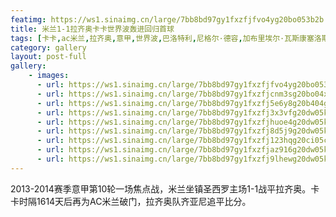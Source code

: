 ```yaml
---
featimg: https://ws1.sinaimg.cn/large/7bb8bd97gy1fxzfjfvo4yg20bo053b2b.gif
title: 米兰1-1拉齐奥卡卡世界波轰进回归首球
tags: [卡卡,ac米兰,拉齐奥,意甲,世界波,巴洛特利,尼格尔·德容,加布里埃尔·瓦斯康塞洛斯·费雷拉,2013-2014]
category: gallery
layout: post-full
gallery:
    - images:
      - url: https://ws1.sinaimg.cn/large/7bb8bd97gy1fxzfjfvo4yg20bo053b2b.gif
      - url: https://ws1.sinaimg.cn/large/7bb8bd97gy1fxzfjcnm3sg20bo04xe83.gif
      - url: https://ws1.sinaimg.cn/large/7bb8bd97gy1fxzfj5e6y8g20b404g1l0.gif
      - url: https://ws1.sinaimg.cn/large/7bb8bd97gy1fxzfj3x3vfg20dw05kqv7.gif
      - url: https://ws1.sinaimg.cn/large/7bb8bd97gy1fxzfjhuoe4g20dw05ku0z.gif
      - url: https://ws1.sinaimg.cn/large/7bb8bd97gy1fxzfj8d5j9g20dw05ku0z.gif
      - url: https://ws1.sinaimg.cn/large/7bb8bd97gy1fxzfj123hqg20ci05cu0x.gif
      - url: https://ws1.sinaimg.cn/large/7bb8bd97gy1fxzfjaz916g20dw05k1kz.gif
      - url: https://ws1.sinaimg.cn/large/7bb8bd97gy1fxzfj9lhewg20dw05ku0x.gif
---
```


2013-2014赛季意甲第10轮一场焦点战，米兰坐镇圣西罗主场1-1战平拉齐奥。卡卡时隔1614天后再为AC米兰破门，拉齐奥队齐亚尼追平比分。
　　